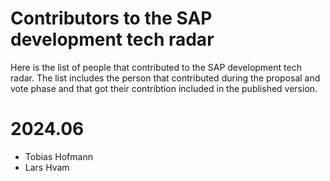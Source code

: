 # Contributors to the SAP development tech radar

Here is the list of people that contributed to the SAP development tech radar. The list includes the person that contributed during the proposal and vote phase and that got their contribtion included in the published version.

# 2024.06

- Tobias Hofmann
- Lars Hvam
